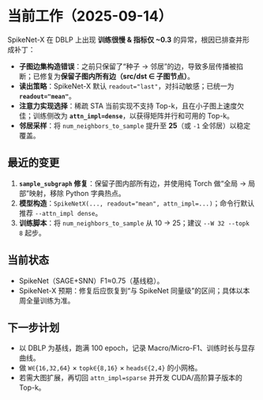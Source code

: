 
# 当前工作（2025-09-14）

SpikeNet-X 在 DBLP 上出现 **训练很慢 & 指标仅 ~0.3** 的异常，根因已排查并形成补丁：

- **子图边集构造错误**：之前只保留了“种子 → 邻居”的边，导致多层传播被掐断；已修复为**保留子图内所有边（src/dst ∈ 子图节点）**。
- **读出策略**：SpikeNet-X 默认 `readout="last"`，对抖动敏感；已统一为 **`readout="mean"`**。
- **注意力实现选择**：稀疏 STA 当前实现不支持 Top-k，且在小子图上速度欠佳；训练侧改为 **`attn_impl=dense`**，以获得矩阵并行和可用的 Top-k。
- **邻居采样**：将 `num_neighbors_to_sample` 提升至 **25**（或 `-1` 全邻居）以稳定覆盖。

## 最近的变更

1. **`sample_subgraph` 修复**：保留子图内部所有边，并使用纯 Torch 做“全局 → 局部”映射，移除 Python 字典热点。
2. **模型构造**：`SpikeNetX(..., readout="mean", attn_impl=...)`；命令行默认推荐 `--attn_impl dense`。
3. **训练脚本**：将 `num_neighbors_to_sample` 从 10 → 25；建议 `--W 32 --topk 8` 起步。

## 当前状态

- SpikeNet（SAGE+SNN）F1≈0.75（基线稳）。
- SpikeNet-X 预期：修复后应恢复到“与 SpikeNet 同量级”的区间；具体以本周全量训练为准。

## 下一步计划

- 以 DBLP 为基线，跑满 100 epoch，记录 Macro/Micro-F1、训练时长与显存曲线。
- 做 `W∈{16,32,64}` × `topk∈{8,16}` × `heads∈{2,4}` 的小网格。
- 若需大图扩展，再切回 `attn_impl=sparse` 并开发 CUDA/高阶算子版本的 Top-k。
